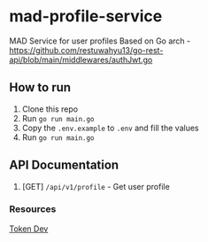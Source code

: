 # mad-profile-service

MAD Service for user profiles
Based on Go arch - https://github.com/restuwahyu13/go-rest-api/blob/main/middlewares/authJwt.go

## How to run

1. Clone this repo
2. Run `go run main.go`
3. Copy the `.env.example` to `.env` and fill the values
4. Run `go run main.go`

## API Documentation

1. [GET] `/api/v1/profile` - Get user profile

### Resources

[Token Dev](https://token.dev/)
